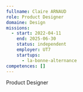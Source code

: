 ```yaml
---
fullname: Claire ARNAUD
role: Product Designer
domaine: Design
missions:
  - start: 2022-04-11
    end: 2025-06-30
    status: independent
    employer: UT7
    startups:
      - la-bonne-alternance
competences: []
---
```

Product Designer